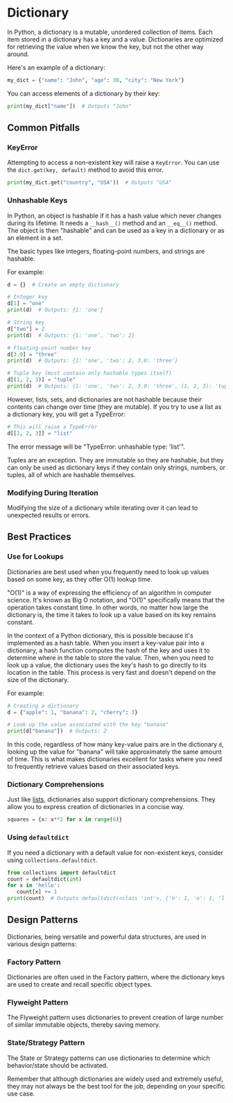# Dictionary

In Python, a dictionary is a mutable, unordered collection of items. Each item stored in a dictionary has a key and a value. Dictionaries are optimized for retrieving the value when we know the key, but not the other way around.

Here's an example of a dictionary:

```python title="main.py"
my_dict = {"name": "John", "age": 30, "city": "New York"}
```

You can access elements of a dictionary by their key:

```python title="main.py"
print(my_dict["name"])  # Outputs "John"
```

## Common Pitfalls

### KeyError

Attempting to access a non-existent key will raise a `KeyError`. You can use the `dict.get(key, default)` method to avoid this error.

```python title="main.py"
print(my_dict.get("country", "USA"))  # Outputs "USA"
```

### Unhashable Keys

In Python, an object is hashable if it has a hash value which never changes during its lifetime. It needs a `__hash__()` method and an `__eq__()` method. The object is then "hashable" and can be used as a key in a dictionary or as an element in a set.

The basic types like integers, floating-point numbers, and strings are hashable.

For example:

```python
d = {}  # Create an empty dictionary

# Integer key
d[1] = "one"
print(d)  # Outputs: {1: 'one'}

# String key
d["two"] = 2
print(d)  # Outputs: {1: 'one', 'two': 2}

# Floating-point number key
d[3.0] = "three"
print(d)  # Outputs: {1: 'one', 'two': 2, 3.0: 'three'}

# Tuple key (must contain only hashable types itself)
d[(1, 2, 3)] = "tuple"
print(d)  # Outputs: {1: 'one', 'two': 2, 3.0: 'three', (1, 2, 3): 'tuple'}
```

However, lists, sets, and dictionaries are not hashable because their contents can change over time (they are mutable). If you try to use a list as a dictionary key, you will get a TypeError:

```python
# This will raise a TypeError
d[[1, 2, 3]] = "list"
```

The error message will be "TypeError: unhashable type: 'list'".

Tuples are an exception. They are immutable so they are hashable, but they can only be used as dictionary keys if they contain only strings, numbers, or tuples, all of which are hashable themselves.

### Modifying During Iteration

Modifying the size of a dictionary while iterating over it can lead to unexpected results or errors.

## Best Practices

### Use for Lookups

Dictionaries are best used when you frequently need to look up values based on some key, as they offer O(1) lookup time.

"O(1)" is a way of expressing the efficiency of an algorithm in computer science. It's known as Big O notation, and "O(1)" specifically means that the operation takes constant time. In other words, no matter how large the dictionary is, the time it takes to look up a value based on its key remains constant.

In the context of a Python dictionary, this is possible because it's implemented as a hash table. When you insert a key-value pair into a dictionary, a hash function computes the hash of the key and uses it to determine where in the table to store the value. Then, when you need to look up a value, the dictionary uses the key's hash to go directly to its location in the table. This process is very fast and doesn't depend on the size of the dictionary.

For example:

```python
# Creating a dictionary
d = {"apple": 1, "banana": 2, "cherry": 3}

# Look up the value associated with the key "banana"
print(d["banana"])  # Outputs: 2
```

In this code, regardless of how many key-value pairs are in the dictionary `d`, looking up the value for "banana" will take approximately the same amount of time. This is what makes dictionaries excellent for tasks where you need to frequently retrieve values based on their associated keys.

### Dictionary Comprehensions

Just like [lists](./list#list-comprehensions), dictionaries also support dictionary comprehensions. They allow you to express creation of dictionaries in a concise way.

```python title="main.py"
squares = {x: x**2 for x in range(6)}
```

### Using `defaultdict`

If you need a dictionary with a default value for non-existent keys, consider using `collections.defaultdict`.

```python title="main.py"
from collections import defaultdict
count = defaultdict(int)
for x in 'hello':
   count[x] += 1
print(count)  # Outputs defaultdict(<class 'int'>, {'h': 1, 'e': 1, 'l': 2, 'o': 1})
```

## Design Patterns

Dictionaries, being versatile and powerful data structures, are used in various design patterns:

### Factory Pattern

 Dictionaries are often used in the Factory pattern, where the dictionary keys are used to create and recall specific object types.

### Flyweight Pattern

The Flyweight pattern uses dictionaries to prevent creation of large number of similar immutable objects, thereby saving memory.

### State/Strategy Pattern

The State or Strategy patterns can use dictionaries to determine which behavior/state should be activated.

Remember that although dictionaries are widely used and extremely useful, they may not always be the best tool for the job, depending on your specific use case.
